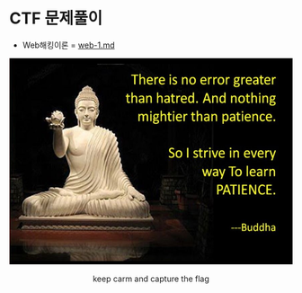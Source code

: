 # CTF 문제풀이

- Web해킹이론 = [web-1.md](https://github.com/9JIMIN/CTF-writeup/blob/web-1.md)

<p align="center">
<img src="./images/patience.jpg" width="600" >
<p align="center">keep carm and capture the flag</p>
</p>